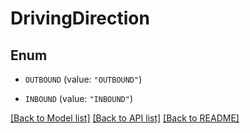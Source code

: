 # DrivingDirection

## Enum


* `OUTBOUND` (value: `"OUTBOUND"`)

* `INBOUND` (value: `"INBOUND"`)


[[Back to Model list]](../README.md#documentation-for-models) [[Back to API list]](../README.md#documentation-for-api-endpoints) [[Back to README]](../README.md)



